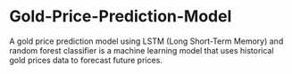 # Gold-Price-Prediction-Model
A gold price prediction model using LSTM (Long Short-Term Memory) and random forest classifier is a machine learning model that uses historical gold prices data to forecast future prices.
